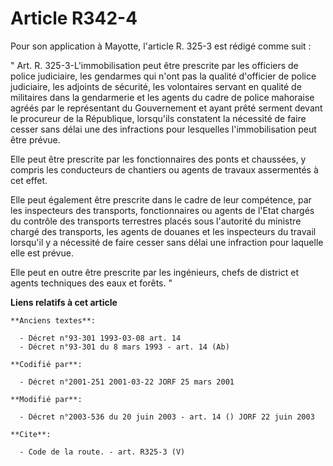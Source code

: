 # Article R342-4

Pour son application à Mayotte, l'article R. 325-3 est rédigé comme suit : 

" Art. R. 325-3-L'immobilisation peut être prescrite par les officiers de police judiciaire, les gendarmes qui n'ont pas la
qualité d'officier de police judiciaire, les adjoints de sécurité, les volontaires servant en qualité de militaires dans la
gendarmerie et les agents du cadre de police mahoraise agréés par le représentant du Gouvernement et ayant prêté serment
devant le procureur de la République, lorsqu'ils constatent la nécessité de faire cesser sans délai une des infractions pour
lesquelles l'immobilisation peut être prévue. 

Elle peut être prescrite par les fonctionnaires des ponts et chaussées, y compris les conducteurs de chantiers ou agents de
travaux assermentés à cet effet. 

Elle peut également être prescrite dans le cadre de leur compétence, par les inspecteurs des transports, fonctionnaires ou
agents de l'Etat chargés du contrôle des transports terrestres placés sous l'autorité du ministre chargé des transports, les
agents de douanes et les inspecteurs du travail lorsqu'il y a nécessité de faire cesser sans délai une infraction pour
laquelle elle est prévue. 

Elle peut en outre être prescrite par les ingénieurs, chefs de district et agents techniques des eaux et forêts. "

**Liens relatifs à cet article**

	**Anciens textes**:

	  - Décret n°93-301 1993-03-08 art. 14
	  - Décret n°93-301 du 8 mars 1993 - art. 14 (Ab)

	**Codifié par**:

	  - Décret n°2001-251 2001-03-22 JORF 25 mars 2001

	**Modifié par**:

	  - Décret n°2003-536 du 20 juin 2003 - art. 14 () JORF 22 juin 2003

	**Cite**:

	  - Code de la route. - art. R325-3 (V)
